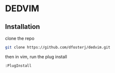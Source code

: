 # DEDVIM

## Installation

clone the repo

```bash
git clone https://github.com/dfosterj/dedvim.git
```

then in vim, run the plug install

```
:PlugInstall
```
